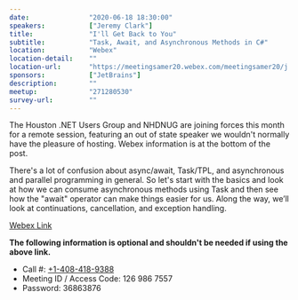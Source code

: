 ```yaml
---
date:               "2020-06-18 18:30:00"
speakers:           ["Jeremy Clark"]
title:              "I'll Get Back to You"
subtitle:           "Task, Await, and Asynchronous Methods in C#"
location:           "Webex"
location-detail:    ""
location-url:       "https://meetingsamer20.webex.com/meetingsamer20/j.php?MTID=m1cf416b99136a69998227671c7774118"
sponsors:           ["JetBrains"]
description:        ""
meetup:             "271280530"
survey-url:         ""
---
```


The Houston .NET Users Group and NHDNUG are joining forces this month for a remote session, featuring an out of state speaker we wouldn't normally have the pleasure of hosting. Webex information is at the bottom of the post.

There's a lot of confusion about async/await, Task/TPL, and asynchronous and parallel programming in general. So let's start with the basics and look at how we can consume asynchronous methods using Task and then see how the "await" operator can make things easier for us. Along the way, we’ll look at continuations, cancellation, and exception handling.

[Webex Link]( https://meetingsamer20.webex.com/meetingsamer20/j.php?MTID=m1cf416b99136a69998227671c7774118)

**The following information is optional and shouldn't be needed if using the above link.**
 - Call #: [+1-408-418-9388](tel:14084189388)
 - Meeting ID / Access Code: 126 986 7557
 - Password: 36863876